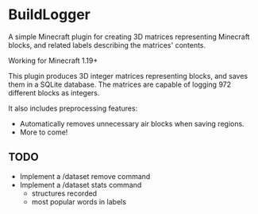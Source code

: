 # BuildLogger

A simple Minecraft plugin for creating 3D matrices representing Minecraft blocks, and related labels describing the matrices' contents.

Working for Minecraft 1.19+

This plugin produces 3D integer matrices representing blocks, and saves them in a SQLite database. The matrices are capable of logging 972 different blocks as integers.

It also includes preprocessing features:
- Automatically removes unnecessary air blocks when saving regions.
- More to come!
## TODO

- Implement a /dataset remove <id> command
- Implement a /dataset stats command
    - structures recorded
    - most popular words in labels